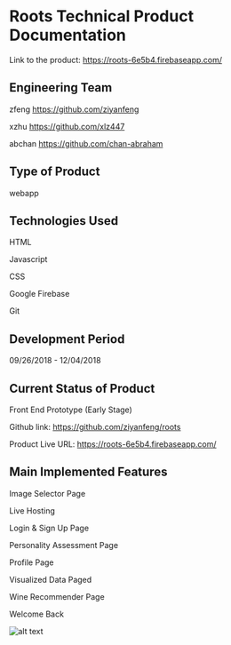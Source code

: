 # Roots Technical Product Documentation

Link to the product:
https://roots-6e5b4.firebaseapp.com/


## Engineering Team

zfeng https://github.com/ziyanfeng

xzhu https://github.com/xlz447

abchan https://github.com/chan-abraham


## Type of Product

webapp


## Technologies Used

HTML

Javascript

CSS

Google Firebase

Git


## Development Period

09/26/2018 - 12/04/2018


## Current Status of Product

Front End Prototype (Early Stage)

Github link: https://github.com/ziyanfeng/roots

Product Live URL: https://roots-6e5b4.firebaseapp.com/


## Main Implemented Features

Image Selector Page

Live Hosting

Login & Sign Up Page

Personality Assessment Page

Profile Page

Visualized Data Paged

Wine Recommender Page

Welcome Back



![alt text](https://github.com/ziyanfeng/roots/blob/master/misc/UserFlowDiagram.png "User Flow Diagram")
